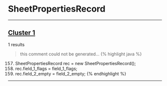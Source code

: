 # SheetPropertiesRecord

***

## [Cluster 1](./1)
1 results
> this comment could not be generated...
{% highlight java %}
157. SheetPropertiesRecord rec = new SheetPropertiesRecord();
159. rec.field_1_flags = field_1_flags;
160. rec.field_2_empty = field_2_empty;
{% endhighlight %}

***

